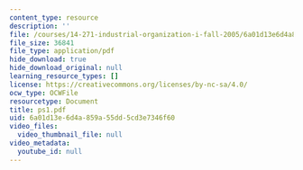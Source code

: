 ```yaml
---
content_type: resource
description: ''
file: /courses/14-271-industrial-organization-i-fall-2005/6a01d13e6d4a859a55dd5cd3e7346f60_ps1.pdf
file_size: 36841
file_type: application/pdf
hide_download: true
hide_download_original: null
learning_resource_types: []
license: https://creativecommons.org/licenses/by-nc-sa/4.0/
ocw_type: OCWFile
resourcetype: Document
title: ps1.pdf
uid: 6a01d13e-6d4a-859a-55dd-5cd3e7346f60
video_files:
  video_thumbnail_file: null
video_metadata:
  youtube_id: null
---
```

